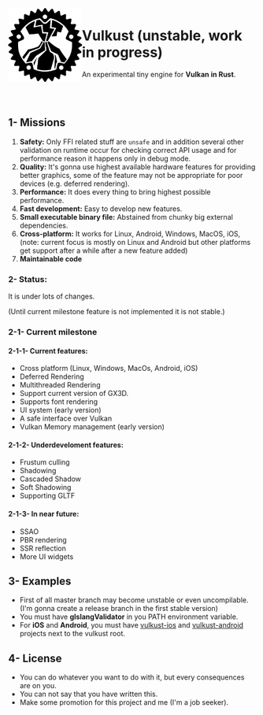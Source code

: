 <img align="left" alt="" src="https://github.com/Hossein-Noroozpour/vulkust-static-files/raw/master/vulkust_logo.png" height="150" />

# Vulkust (unstable, work in progress)

An experimental tiny engine for **Vulkan in Rust**.

<br>
<br>

## 1- Missions

 1. **Safety:**
Only FFI related stuff are `unsafe` and in addition several other validation on runtime occur for checking correct API usage and for performance reason it happens only in debug mode.
 2. **Quality:** It's gonna use highest available hardware features for providing better graphics, some of the feature may not be appropriate for poor devices (e.g. deferred rendering).
 3. **Performance:** It does every thing to bring highest possible performance.
 4. **Fast development:** Easy to develop new features.
 5. **Small executable binary file:** Abstained from chunky big external dependencies.
 6. **Cross-platform:** It works for Linux, Android, Windows, MacOS, iOS, (note: current focus is mostly on Linux and Android but other platforms get support after a while after a new feature added)
 7. **Maintainable code**

### 2- Status:

It is under lots of changes.

(Until current milestone feature is not implemented it is not stable.)

### 2-1- Current milestone

#### 2-1-1- Current features:

- Cross platform (Linux, Windows, MacOs, Android, iOS)
- Deferred Rendering
- Multithreaded Rendering
- Support current version of GX3D.
- Supports font rendering
- UI system (early version)
- A safe interface over Vulkan
- Vulkan Memory management (early version)

#### 2-1-2- Underdeveloment features:

- Frustum culling
- Shadowing
- Cascaded Shadow
- Soft Shadowing
- Supporting GLTF

#### 2-1-3- In near future:

- SSAO
- PBR rendering
- SSR reflection
- More UI widgets

## 3- Examples

- First of all master branch may become unstable or even uncompilable.
  (I'm gonna create a release branch in the first stable version)
- You must have **glslangValidator** in you PATH environment variable.
- For **iOS** and **Android**, you must have
  [vulkust-ios](https://github.com/Hossein-Noroozpour/vulkust-ios) and
  [vulkust-android](https://github.com/Hossein-Noroozpour/vulkust-android)
  projects next to the vulkust root.

## 4- License

- You can do whatever you want to do with it, but every consequences are on you.
- You can not say that you have written this.
- Make some promotion for this project and me (I'm a job seeker).
